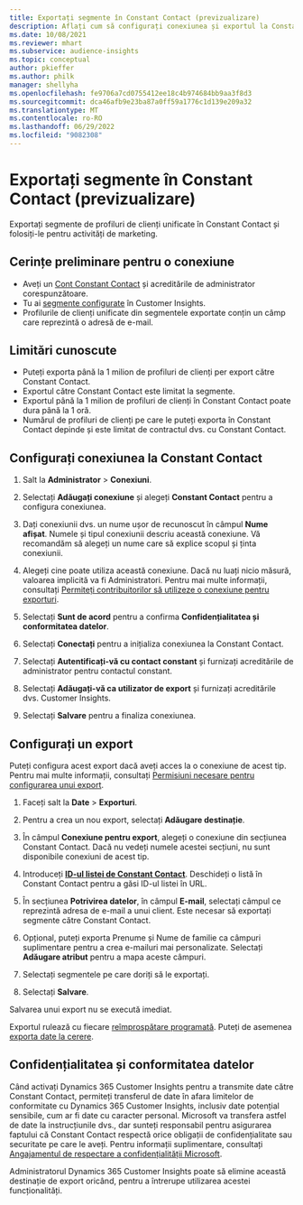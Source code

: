 ```yaml
---
title: Exportați segmente în Constant Contact (previzualizare)
description: Aflați cum să configurați conexiunea și exportul la Constant Contact.
ms.date: 10/08/2021
ms.reviewer: mhart
ms.subservice: audience-insights
ms.topic: conceptual
author: pkieffer
ms.author: philk
manager: shellyha
ms.openlocfilehash: fe9706a7cd0755412ee18c4b974684bb9aa3f8d3
ms.sourcegitcommit: dca46afb9e23ba87a0ff59a1776c1d139e209a32
ms.translationtype: MT
ms.contentlocale: ro-RO
ms.lasthandoff: 06/29/2022
ms.locfileid: "9082308"
---
```

# <a name="export-segments-to-constant-contact-preview"></a>Exportați segmente în Constant Contact (previzualizare)

Exportați segmente de profiluri de clienți unificate în Constant Contact și folosiți-le pentru activități de marketing. 

## <a name="prerequisites-for-a-connection"></a>Cerințe preliminare pentru o conexiune

-   Aveți un [Cont Constant Contact](https://www.constantcontact.com/account-home) și acreditările de administrator corespunzătoare.
-   Tu ai [segmente configurate](segments.md) în Customer Insights.
-   Profilurile de clienți unificate din segmentele exportate conțin un câmp care reprezintă o adresă de e-mail.

## <a name="known-limitations"></a>Limitări cunoscute

- Puteți exporta până la 1 milion de profiluri de clienți per export către Constant Contact.
- Exportul către Constant Contact este limitat la segmente.
- Exportul până la 1 milion de profiluri de clienți în Constant Contact poate dura până la 1 oră. 
- Numărul de profiluri de clienți pe care le puteți exporta în Constant Contact depinde și este limitat de contractul dvs. cu Constant Contact.

## <a name="set-up-connection-to-constant-contact"></a>Configurați conexiunea la Constant Contact

1. Salt la **Administrator** > **Conexiuni**.

1. Selectați **Adăugați conexiune** și alegeți **Constant Contact** pentru a configura conexiunea.

1. Dați conexiunii dvs. un nume ușor de recunoscut în câmpul **Nume afișat**. Numele și tipul conexiunii descriu această conexiune. Vă recomandăm să alegeți un nume care să explice scopul și ținta conexiunii.

1. Alegeți cine poate utiliza această conexiune. Dacă nu luați nicio măsură, valoarea implicită va fi Administratori. Pentru mai multe informații, consultați [Permiteți contribuitorilor să utilizeze o conexiune pentru exporturi](connections.md#allow-contributors-to-use-a-connection-for-exports).

1. Selectați **Sunt de acord** pentru a confirma **Confidențialitatea și conformitatea datelor**.

1. Selectați **Conectați** pentru a inițializa conexiunea la Constant Contact.

1. Selectați **Autentificați-vă cu contact constant** și furnizați acreditările de administrator pentru contactul constant. 

1. Selectați **Adăugați-vă ca utilizator de export** și furnizați acreditările dvs. Customer Insights.

1. Selectați **Salvare** pentru a finaliza conexiunea.

## <a name="configure-an-export"></a>Configurați un export

Puteți configura acest export dacă aveți acces la o conexiune de acest tip. Pentru mai multe informații, consultați [Permisiuni necesare pentru configurarea unui export](export-destinations.md#set-up-a-new-export).

1. Faceți salt la **Date** > **Exporturi**.

1. Pentru a crea un nou export, selectați **Adăugare destinație**.

1. În câmpul **Conexiune pentru export**, alegeți o conexiune din secțiunea Constant Contact. Dacă nu vedeți numele acestei secțiuni, nu sunt disponibile conexiuni de acest tip.

1. Introduceți [**ID-ul listei de Constant Contact**](https://app.constantcontact.com/pages/contacts/ui#lists). Deschideți o listă în Constant Contact pentru a găsi ID-ul listei în URL.

1. În secțiunea **Potrivirea datelor**, în câmpul **E-mail**, selectați câmpul ce reprezintă adresa de e-mail a unui client. Este necesar să exportați segmente către Constant Contact.

1. Opțional, puteți exporta Prenume și Nume de familie ca câmpuri suplimentare pentru a crea e-mailuri mai personalizate. Selectați **Adăugare atribut** pentru a mapa aceste câmpuri.

1. Selectați segmentele pe care doriți să le exportați.

1. Selectați **Salvare**.

Salvarea unui export nu se execută imediat.

Exportul rulează cu fiecare [reîmprospătare programată](system.md#schedule-tab). Puteți de asemenea [exporta date la cerere](export-destinations.md#run-exports-on-demand). 


## <a name="data-privacy-and-compliance"></a>Confidențialitatea și conformitatea datelor

Când activați Dynamics 365 Customer Insights pentru a transmite date către Constant Contact, permiteți transferul de date în afara limitelor de conformitate cu Dynamics 365 Customer Insights, inclusiv date potențial sensibile, cum ar fi date cu caracter personal. Microsoft va transfera astfel de date la instrucțiunile dvs., dar sunteți responsabil pentru asigurarea faptului că Constant Contact respectă orice obligații de confidențialitate sau securitate pe care le aveți. Pentru informații suplimentare, consultați [Angajamentul de respectare a confidențialității Microsoft](https://go.microsoft.com/fwlink/?linkid=396732).

Administratorul Dynamics 365 Customer Insights poate să elimine această destinație de export oricând, pentru a întrerupe utilizarea acestei funcționalități.
